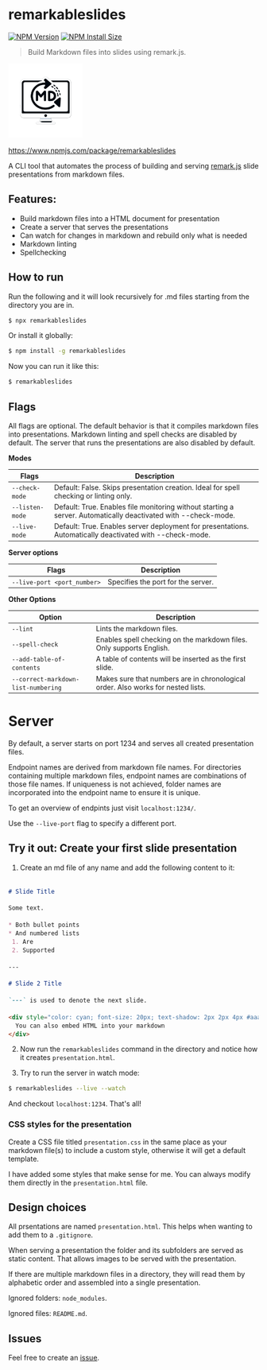 # remarkableslides

[![NPM Version][npm-version-image]][npm-url]
[![NPM Install Size][npm-install-size-image]][npm-install-size-url]

> Build Markdown files into slides using remark.js.

<img src="https://github.com/anderslatif/remarkableslides/blob/main/remarkableslides_logo.png" alt="remarkableslides logo" width="150"/>

https://www.npmjs.com/package/remarkableslides

A CLI tool that automates the process of building and serving [remark.js](https://github.com/remarkjs/remark) slide presentations from markdown files. 

## Features:

* Build markdown files into a HTML document for presentation
* Create a server that serves the presentations
* Can watch for changes in markdown and rebuild only what is needed
* Markdown linting
* Spellchecking

## How to run

Run the following and it will look recursively for .md files starting from the directory you are in.

```bash
$ npx remarkableslides
```

Or install it globally:

```bash
$ npm install -g remarkableslides
```

Now you can run it like this:

```bash
$ remarkableslides
```

## Flags

All flags are optional. The default behavior is that it compiles markdown files into presentations. Markdown linting and spell checks are disabled by default. The server that runs the presentations are also disabled by default. 


**Modes**

| Flags          | Description                                                                                                   |
|----------------|---------------------------------------------------------------------------------------------------------------|
| `--check-mode` | Default: False. Skips presentation creation. Ideal for spell checking or linting only.                        |
| `--listen-mode`| Default: True. Enables file monitoring without starting a server. Automatically deactivated with --check-mode.|
| `--live-mode`  | Default: True. Enables server deployment for presentations. Automatically deactivated with --check-mode.      |

**Server options**

| Flags                          | Description                           |
|--------------------------------|---------------------------------------|
| `--live-port <port_number>`    | Specifies the port for the server.    |

**Other Options**

| Option                                  | Description                                                             |
|-----------------------------------------|-------------------------------------------------------------------------|
| `--lint`                                | Lints the markdown files.                                               |
| `--spell-check`                         | Enables spell checking on the markdown files. Only supports English.    |
| `--add-table-of-contents`               | A table of contents will be inserted as the first slide.                |
| `--correct-markdown-list-numbering`     | Makes sure that numbers are in chronological order. Also works for nested lists. |



# Server

By default, a server starts on port 1234 and serves all created presentation files.

Endpoint names are derived from markdown file names. For directories containing multiple markdown files, endpoint names are combinations of those file names. If uniqueness is not achieved, folder names are incorporated into the endpoint name to ensure it is unique.

To get an overview of endpints just visit `localhost:1234/`.

Use the `--live-port` flag to specify a different port. 


## Try it out: Create your first slide presentation

1. Create an md file of any name and add the following content to it:

```md

# Slide Title

Some text.

* Both bullet points
* And numbered lists 
 1. Are
 2. Supported

---

# Slide 2 Title

`---` is used to denote the next slide. 

<div style="color: cyan; font-size: 20px; text-shadow: 2px 2px 4px #aaa;">
  You can also embed HTML into your markdown
</div>

```

2. Now run the `remarkableslides` command in the directory and notice how it creates `presentation.html`. 

3. Try to run the server in watch mode:

```bash
$ remarkableslides --live --watch
```

And checkout `localhost:1234`. That's all!


### CSS styles for the presentation

Create a CSS file titled `presentation.css` in the same place as your markdown file(s) to include a custom style, otherwise it will get a default template. 

I have added some styles that make sense for me. You can always modify them directly in the `presentation.html` file. 


## Design choices

All prsentations are named `presentation.html`. This helps when wanting to add them to a `.gitignore`.

When serving a presentation the folder and its subfolders are served as static content. That allows images to be served with the presentation. 

If there are multiple markdown files in a directory, they will read them by alphabetic order and assembled into a single presentation.

Ignored folders: `node_modules`. 

Ignored files: `README.md`.


## Issues

Feel free to create an [issue](https://github.com/anderslatif/remarkableslides/issues). 


[npm-version-image]: https://img.shields.io/npm/v/remarkableslides.svg
[npm-url]: https://www.npmjs.com/package/remarkableslides
[npm-install-size-image]: https://packagephobia.com/badge?p=remarkableslides
[npm-install-size-url]: https://packagephobia.com/result?p=remarkableslides
